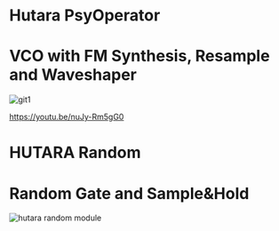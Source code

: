 <h1>Hutara PsyOperator</h1> 
<h1> VCO with FM Synthesis, Resample and Waveshaper </h1>



![git1](https://github.com/hutara/Hutara-VCV-Rack-Fm-Synth/assets/39126232/d5fdcf80-8240-4945-879e-10703f7ae752)


https://youtu.be/nuJy-Rm5gG0 
<h1>HUTARA Random</h1> <h1>Random Gate and Sample&Hold </h1>

![hutara random module](https://github.com/hutara/Hutara-modules/assets/39126232/dff34189-8563-4f2b-be5b-1446c437e6fb)










